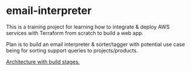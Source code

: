 # email-interpreter

This is a training project for learning how to integrate & deploy AWS services with Terraform from scratch to build a web app.

Plan is to build an email interpreter & sorter/tagger with potential use case being for sorting support queries to projects/products.

[Architecture with build stages.](https://drive.google.com/file/d/1Yp1ow8AeuAys3vMkmIVngSQfRvdKRS_f/view?usp=sharing)
